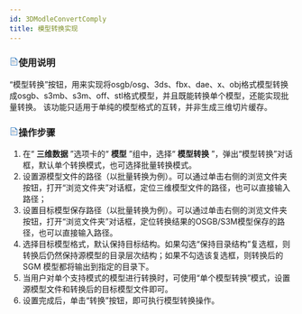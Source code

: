 ```yaml
---
id: 3DModleConvertComply
title: 模型转换实现  
---  
```

### ![](../../img/read.gif)使用说明

“模型转换”按钮，用来实现将osgb/osg、3ds、fbx、dae、x、obj格式模型转换成osgb、s3mb、s3m、off、stl格式模型，并且既能转换单个模型，还能实现批量转换。
该功能只适用于单纯的模型格式的互转，并非生成三维切片缓存。

### ![](../../img/read.gif)操作步骤

  1. 在“ **三维数据** ”选项卡的“ **模型** ”组中，选择“ **模型转换** ”，弹出“模型转换”对话框，默认单个转换模式，也可选择批量转换模式。
  2. 设置源模型文件的路径（以批量转换为例）。可以通过单击右侧的浏览文件夹按钮，打开“浏览文件夹”对话框，定位三维模型文件的路径，也可以直接输入路径；
  3. 设置目标模型保存路径（以批量转换为例）。可以通过单击右侧的浏览文件夹按钮，打开“浏览文件夹”对话框，定位转换结果的OSGB/S3M模型保存的路径，也可以直接输入路径。
  4. 选择目标模型格式，默认保持目标结构。如果勾选“保持目录结构”复选框，则转换后仍然保持源模型的目录层次结构；如果不勾选该复选框，则转换后的 SGM 模型都将输出到指定的目录下。
  5. 当用户对单个支持模式的模型进行转换时，可使用“单个模型转换”模式，设置源模型文件和转换后的目标模型文件即可。
  6. 设置完成后，单击“转换”按钮，即可执行模型转换操作。

  



